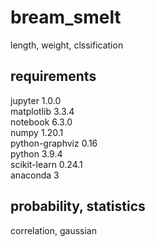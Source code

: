 # bream_smelt

length, weight, clssification

## requirements

jupyter 1.0.0  
matplotlib 3.3.4  
notebook 6.3.0  
numpy 1.20.1  
python-graphviz 0.16  
python 3.9.4  
scikit-learn 0.24.1  
anaconda 3

## probability, statistics

correlation, gaussian

